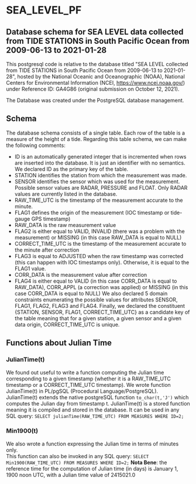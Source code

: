 # SEA_LEVEL_PF
## Database schema for SEA LEVEL data collected from TIDE STATIONS in South Pacific Ocean from 2009-06-13 to 2021-01-28

This postgresql code is relative to the database titled "SEA LEVEL collected from TIDE STATIONS in South Pacific Ocean from 2009-06-13 to 2021-01-28", hosted by the National Oceanic and Oceanographic (NOAA), National Centers for Environmental Information (NCEI, https://www.ncei.noaa.gov/) under Reference ID: GA4G86 (original submission on October 12, 2021).

The Database was created under the PostgreSQL database management.

## Schema
The database schema consists of a single table. Each row of the table is a measure of the height of a tide. 
Regarding this table schema, we can make the following comments:
-	ID is an automatically generated integer that is incremented when rows are inserted into the database. It is just an identifier with no semantics.  We declared ID as the primary key of the table.
-	STATION identifies the station from which the measurement was made. 
-	SENSOR identifies the sensor which was used for the measurement. Possible sensor values are RADAR, PRESSURE and FLOAT. Only RADAR values are currently listed in the database.
-	RAW_TIME_UTC is the timestamp of the measurement accurate to the minute.
-	FLAG1 defines the origin of the measurement (IOC timestamp or tide-gauge GPS timestamp)
-	RAW_DATA is the raw measurement value
-	FLAG2 is either equal to VALID, INVALID (there was a problem with the measurement) or MISSING (in this case RAW_DATA is equal to NULL)
-	CORRECT_TIME_UTC is the timestamp of the measurement accurate to the minute after correction
-	FLAG3 is equal to ADJUSTED when the raw timestamp was corrected (this can happen with IOC timestamps only). Otherwise, it is equal to the FLAG1 value. 
-	CORR_DATA is the measurement value after correction
-	FLAG4 is either equal to VALID (in this case CORR_DATA is equal to RAW_DATA), CORR_APPL (a correction was applied) or MISSING (in this case CORR_DATA is equal to NULL)
We also declared 5 domain constraints enumerating the possible values for attributes SENSOR, FLAG1, FLAG2, FLAG3 and FLAG4.
Finally, we declared the constituent {STATION, SENSOR, FLAG1, CORRECT_TIME_UTC} as a candidate key of the table meaning that for a given station, a given sensor and a given data origin, CORRECT_TIME_UTC is unique.

## Functions about Julian Time
### JulianTime(t)
We found out useful to write a function computing the Julian time corresponding to a given timestamp (whether it is a RAW_TIME_UTC timestamp or a CORRECT_TIME_UTC timestamp). 
We wrote function JulianTime(t) in PL/pgSQL (Procedural Language/PostgreSQL). JulianTime(t) extends the native postgreSQL function `to_char(t,'J')` which computes the Julian day from timestamp t. JulianTime(t) is a stored function meaning it is compiled and stored in the database. It can be used in any SQL query:
`SELECT julianTime(RAW_TIME_UTC) FROM MEASURES WHERE ID=2;`
### Min1900(t)
We also wrote a function expressing the Julian time in terms of minutes only.  
This function can also be invoked in any SQL query:
`SELECT Min1900(RAW_TIME_UTC) FROM MEASURES WHERE ID=2;`
**Nota Bene**: the reference time for the computation of Julian time (in days) is January 1, 1900 noon UTC, with a Julian time value of 2415021.0
